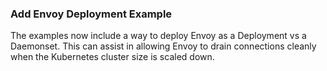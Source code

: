 ### Add Envoy Deployment Example

The examples now include a way to deploy Envoy as a Deployment vs a Daemonset.
This can assist in allowing Envoy to drain connections cleanly when the Kubernetes cluster size is scaled down.